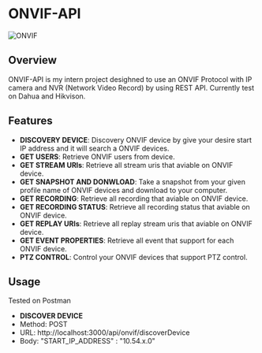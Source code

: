 # ONVIF-API
 
![ONVIF](https://img.shields.io/badge/ONVIF-API-blue.svg)

## Overview

ONVIF-API is my intern project desighned to use an ONVIF Protocol with IP camera and NVR (Network Video Record) by using REST API. Currently test on Dahua and Hikvison.
## Features

- **DISCOVERY DEVICE**: Discovery ONVIF device by give your desire start IP address and it will search a ONVIF devices. 
- **GET USERS**: Retrieve ONVIF users from device.
- **GET STREAM URIs**: Retrieve all stream uris that aviable on ONVIF device.
- **GET SNAPSHOT AND DONWLOAD**: Take a snapshot from your given profile name of ONVIF devices and download to your computer.
- **GET RECORDING**: Retrieve all recording that aviable on ONVIF device.
- **GET RECORDING STATUS**: Retrieve all recording status that aviable on ONVIF device.
- **GET REPLAY URIs**: Retrieve all replay stream uris that aviable on ONVIF device.
- **GET EVENT PROPERTIES**: Retrieve all event that support for each ONVIF device.
- **PTZ CONTROL**: Control your ONVIF devices that support PTZ control.

## Usage
Tested on Postman

- **DISCOVER DEVICE**
- Method: POST
- URL: http://localhost:3000/api/onvif/discoverDevice
- Body: "START_IP_ADDRESS" : "10.54.x.0"




